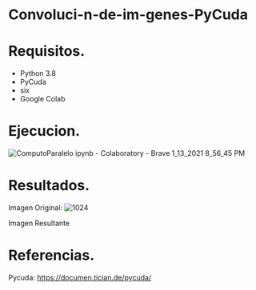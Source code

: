 # Convoluci-n-de-im-genes-PyCuda

# Requisitos.
- Python 3.8
- PyCuda
- six
- Google Colab 

# Ejecucion.

![ComputoParalelo ipynb - Colaboratory - Brave 1_13_2021 8_56_45 PM](https://user-images.githubusercontent.com/46872883/104534321-0f253a80-55e2-11eb-87c0-62ca2d4e2296.png)

# Resultados.
  Imagen Original:
  ![1024](https://user-images.githubusercontent.com/46872883/104534494-64614c00-55e2-11eb-9c64-e6ceb4a8548f.jpg)
  
  Imagen Resultante

# Referencias.
Pycuda: https://documen.tician.de/pycuda/

